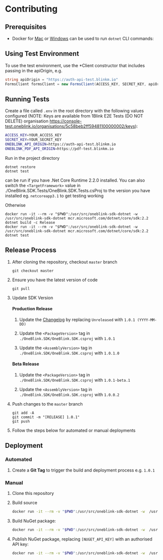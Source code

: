 # Contributing

## Prerequisites

-   Docker for [Mac](https://docs.docker.com/docker-for-mac/) or [Windows](https://docs.docker.com/docker-for-windows/) can be used to run `dotnet` CLI commands:

## Using Test Environment

To use the test environment, use the \*Client constructor that includes passing in the apiOrigin, e.g.

```c#
string apiOrigin = "https://auth-api-test.blinkm.io"
FormsClient formsClient = new FormsClient(ACCESS_KEY, SECRET_KEY, apiOrigin);
```

## Running Tests

Create a file called `.env` in the root directory with the following values configured (NOTE: Keys are available from 1Blink E2E Tests (DO NOT DELETE) organisation https://console-test.oneblink.io/organisations/5c58beb2ff59481100000002/keys):

```sh
ACCESS_KEY=YOUR_ACCESS_KEY
SECRET_KEY=YOUR_SECRET_KEY
ONEBLINK_API_ORIGIN=https://auth-api-test.blinkm.io
ONEBLINK_PDF_API_ORIGIN=https://pdf-test.blinkm.io
```

Run in the project directory

```
dotnet restore
dotnet test
```

can be run if you have .Net Core Runtime 2.2.0 installed.
You can also switch the `<TargetFramework>` value in ./OneBlink.SDK.Tests/OneBlink.SDK.Tests.csProj to the version you have installed eg. `netcoreapp3.1` to get testing working

Otherwise

```
docker run -it --rm -v "$PWD":/usr/src/oneblink-sdk-dotnet -w  /usr/src/oneblink-sdk-dotnet mcr.microsoft.com/dotnet/core/sdk:2.2 dotnet build -c Release
docker run -it --rm -v "$PWD":/usr/src/oneblink-sdk-dotnet -w  /usr/src/oneblink-sdk-dotnet mcr.microsoft.com/dotnet/core/sdk:2.2 dotnet test
```

## Release Process

1.  After cloning the repository, checkout `master` branch

    ```
    git checkout master
    ```

1.  Ensure you have the latest version of code

    ```
    git pull
    ```

1.  Update SDK Version

    #### Production Release

    1.  Update the [Changelog](../CHANGELOG.md) by replacing `Unreleased` with `1.0.1 (YYYY-MM-DD)`

    1.  Update the `<PackageVersion>` tag in `./OneBlink.SDK/OneBlink.SDK.csproj` with `1.0.1`

    1.  Update the `<AssemblyVersion>` tag in `./OneBlink.SDK/OneBlink.SDK.csproj` with `1.0.1.0`

    #### Beta Release

    1.  Update the `<PackageVersion>` tag in `./OneBlink.SDK/OneBlink.SDK.csproj` with `1.0.1-beta.1`

    1.  Update the `<AssemblyVersion>` tag in `./OneBlink.SDK/OneBlink.SDK.csproj` with `1.0.0.2`

1.  Push changes to the `master` branch

    ```
    git add -A
    git commit -m "[RELEASE] 1.0.1"
    git push
    ```

1.  Follow the steps below for automated or manual deployments

## Deployment

### Automated

1.  Create a **Git Tag** to trigger the build and deployment process e.g. `1.0.1`

### Manual

1.  Clone this repository

1.  Build source

    ```sh
    docker run -it --rm -v "$PWD":/usr/src/oneblink-sdk-dotnet -w  /usr/src/oneblink-sdk-dotnet mcr.microsoft.com/dotnet/core/sdk:2.2 dotnet build -c Release
    ```

1.  Build NuGet package:

    ```sh
    docker run -it --rm -v "$PWD":/usr/src/oneblink-sdk-dotnet -w  /usr/src/oneblink-sdk-dotnet mcr.microsoft.com/dotnet/core/sdk:2.2 dotnet pack -c Release
    ```

1.  Publish NuGet package, replacing `[NUGET_API_KEY]` with an authorised API key:

    ```sh
    docker run -it --rm -v "$PWD":/usr/src/oneblink-sdk-dotnet -w  /usr/src/oneblink-sdk-dotnet mcr.microsoft.com/dotnet/core/sdk:2.2 dotnet nuget push ./OneBlink.SDK/bin/Release/OneBlink.SDK.*.nupkg --api-key [NUGET_API_KEY]
    ```
